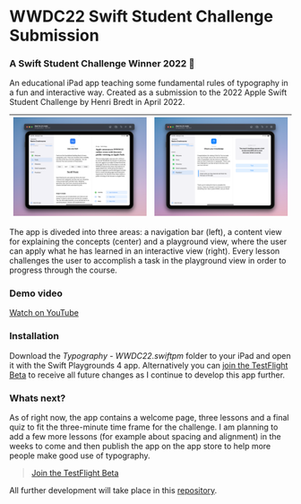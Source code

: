# WWDC22 Swift Student Challenge Submission
### A Swift Student Challenge Winner 2022 🎉

An educational iPad app teaching some fundamental rules of typography in a fun and interactive way. Created as a submission to the 2022 Apple Swift Student Challenge by Henri Bredt in April 2022.

| ![App screenshot](ressources/screenshot.png) | ![App screenshot](ressources/screenshot-2.png) |
--- | ---

The app is diveded into three areas: a navigation bar (left), a content view for explaining the concepts (center) and a playground view, where the user can apply what he has learned in an interactive view (right). Every lesson challenges the user to accomplish a task in the playground view in order to progress through the course.

### Demo video 
[Watch on YouTube](https://www.youtube.com/watch?v=AiK6CGgM71w)

### Installation
Download the *Typography - WWDC22.swiftpm* folder to your iPad and open it with the Swift Playgrounds 4 app. Alternatively you can [join the TestFlight Beta](https://testflight.apple.com/join/AoSNrCk2) to receive all future changes as I continue to develop this app further.

### Whats next?
As of right now, the app contains a welcome page, three lessons and a final quiz to fit the three-minute time frame for the challenge. I am planning to add a few more lessons (for example about spacing and alignment) in the weeks to come and then publish the app on the app store to help more people make good use of typography.

> [Join the TestFlight Beta](https://testflight.apple.com/join/AoSNrCk2)

All further development will take place in this [repository](https://github.com/henribredt/Typoversity).
